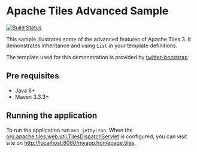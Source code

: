 # Apache Tiles Advanced Sample
[![Build Status](https://travis-ci.org/juliuskrah/apache-tiles-advanced-example.svg?branch=master)](https://travis-ci.org/juliuskrah/apache-tiles-advanced-example)

This sample illustrates some of the advanced features of Apache Tiles 3. It demonstrates inheritance and using `List` in your template definitions.

The template used for this demonstration is provided by [twitter-bootstrap][bootstrap]

## Pre requisites
- Java 8+
- Maven 3.3.3+

## Running the application
To run the application run `mvn jetty:run`.
When the [org.apache.tiles.web.util.TilesDispatchServlet](http://tiles.apache.org/framework/apidocs/org/apache/tiles/web/util/TilesDispatchServlet.html) is configured, you can visit site on [http://localhost:8080/myapp.homepage.tiles](http://localhost:8080/myapp.homepage.tiles). 

[bootstrap]: http://getbootstrap.com/